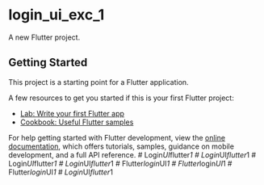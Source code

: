 # login_ui_exc_1

A new Flutter project.

## Getting Started

This project is a starting point for a Flutter application.

A few resources to get you started if this is your first Flutter project:

- [Lab: Write your first Flutter app](https://docs.flutter.dev/get-started/codelab)
- [Cookbook: Useful Flutter samples](https://docs.flutter.dev/cookbook)

For help getting started with Flutter development, view the
[online documentation](https://docs.flutter.dev/), which offers tutorials,
samples, guidance on mobile development, and a full API reference.
#   L o g i n _ U I _ f l u t t e r _ 1  
 #   L o g i n _ U I _ f l u t t e r _ 1  
 #   L o g i n _ U I _ f l u t t e r _ 1  
 #   L o g i n _ U I _ f l u t t e r _ 1  
 #   F l u t t e r _ l o g i n _ U I _ 1  
 #   F l u t t e r _ l o g i n _ U I _ 1  
 #   F l u t t e r _ l o g i n _ U I _ 1  
 #   L o g i n _ U I _ f l u t t e r _ 1  
 